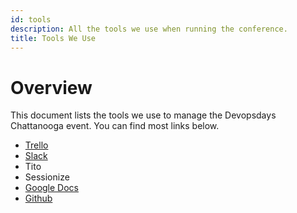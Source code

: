 ```yaml
---
id: tools
description: All the tools we use when running the conference.
title: Tools We Use
---
```


# Overview

This document lists the tools we use to manage the Devopsdays Chattanooga event. You can find most links below.

* [Trello][trello]
* [Slack][slack]
* Tito
* Sessionize
* [Google Docs][google-docs]
* [Github][github]

<!--LINKS-->
[google-docs]: https://drive.google.com/drive/folders/1ZCXw8Xyfq-i4FRCdvzX87STU-WovZugr
[github]: https://github.com/devopsdays/devopsdays-web
[slack]: https://join.slack.com/t/chadevopsdays/shared_invite/zt-1hfzd6asx-Y1i4hw8eO4gAwdoKvsPOaA
[trello]: https://trello.com/invite/b/vSeNoxRM/9c3db54dacfb89f974f2195b79970b2e/devopsdays-2022